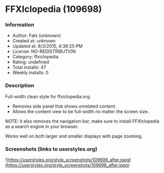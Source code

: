 # FFXIclopedia (109698)

### Information
- Author: Fats (unknown)
- Created at: unknown
- Updated at: 8/3/2015, 4:39:25 PM
- License: NO-REDISTRIBUTION
- Category: ffxiclopedia
- Rating: undefined
- Total installs: 47
- Weekly installs: 0


### Description
Full-width clean style for ffxiclopedia.org.

* Removes side panel that shows unrelated content.
* Allows the content view to be full-width no matter the screen size.

NOTE: It also removes the navigation bar, make sure to install FFXIclopedia as a search engine in your browser.

Works well on both larger and smaller displays with page zooming.


### Screenshots (links to userstyles.org)
![https://userstyles.org/style_screenshots/109698_after.jpeg](https://userstyles.org/style_screenshots/109698_after.jpeg)


